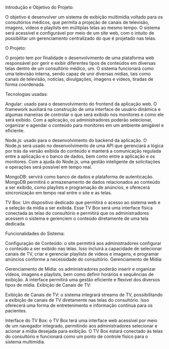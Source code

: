 Introdução e Objetivo do Projeto:

O objetivo é desenvolver um sistema de exibição multimídia voltado para os consultórios médicos, que permita a projeção de canais de televisão, imagens, vídeos e playlists em múltiplas telas ao mesmo tempo. O sistema será acessível e configurável por meio de um site web, com o intuito de possibilitar um gerenciamento centralizado do que é projetado nas telas.

O Projeto:

O projeto tem por finalidade o desenvolvimento de uma plataforma web responsável por gerir e exibir diferentes tipos de conteúdos em diversas telas dentro de um consultório médico, um. O sistema funcionará como uma televisão interna, sendo capaz de unir diversas mídias, tais como canais de televisão, notícias, divulgações, imagens e vídeos, tiradas de forma coordenada.

Tecnologias usadas: 

Angular: usado para o desenvolvimento do frontend da aplicação web. O framework auxiliará na construção de uma interface de usuário dinâmica e algumas maneiras de controlar o que será exibido nos monitores e como ele será exibido. Com a aplicação, os administradores poderão selecionar, organizar e agendar o conteúdo para monitores em um ambiente amigável e eficiente. 

Node.js: usado para o desenvolvimento do backend da aplicação. O Node.js será usado no desenvolvimento de uma API que gerenciará a lógica por trás da versão exibida do conteúdo e manterá a comunicação regulada entre a aplicação e o banco de dados, bem como entre a aplicação e os monitores. Com a ajuda do Node.js, uma gestão inteligente de solicitações e operações será possível em tempo real. 

MongoDB: servirá como banco de dados e plataforma de autenticação. MongoDB permitirá o armazenamento de dados relacionados ao conteúdo a ser exibido, como playlists e programação de anúncios, e oferecerá sincronização em tempo real entre o site e as telas. 

TV Box: Um dispositivo dedicado que permitirá o acesso ao sistema web e a seleção da mídia a ser exibida. Esse TV Box será uma interface física conectada às telas do consultório e permitirá que os administradores acessem o sistema e gerenciem o conteúdo diretamente de uma tela dedicada.

Funcionalidades do Sistema:

Configuração de Conteúdo: o site permitirá aos administradores configurar o conteúdo a ser exibido nas telas. Isso incluirá a capacidade de selecionar canais de TV, criar e gerenciar playlists de vídeos e imagens, e programar anúncios conforme a necessidade do consultório.
Gerenciamento de Mídia:

Gerenciamento de Mídia: os administradores poderão inserir e organizar vídeos, imagens e playlists, bem como definir horários e sequências de exibição. A interface permitirá uma gestão eficiente e flexível dos diversos tipos de mídia.
Exibição de Canais de TV:

Exibição de Canais de TV: o sistema integrará streams de TV, possibilitando a exibição de canais de TV diretamente nas telas do consultório. Isso oferecerá uma forma de entretenimento e informação contínua para os pacientes.

Interface do TV Box: o TV Box terá uma interface web acessível por meio de um navegador integrado, permitindo aos administradores selecionar e acionar a mídia desejada para exibição. O TV Box estará conectado às telas do consultório e funcionará como um ponto de controle físico para o sistema multimídia.
